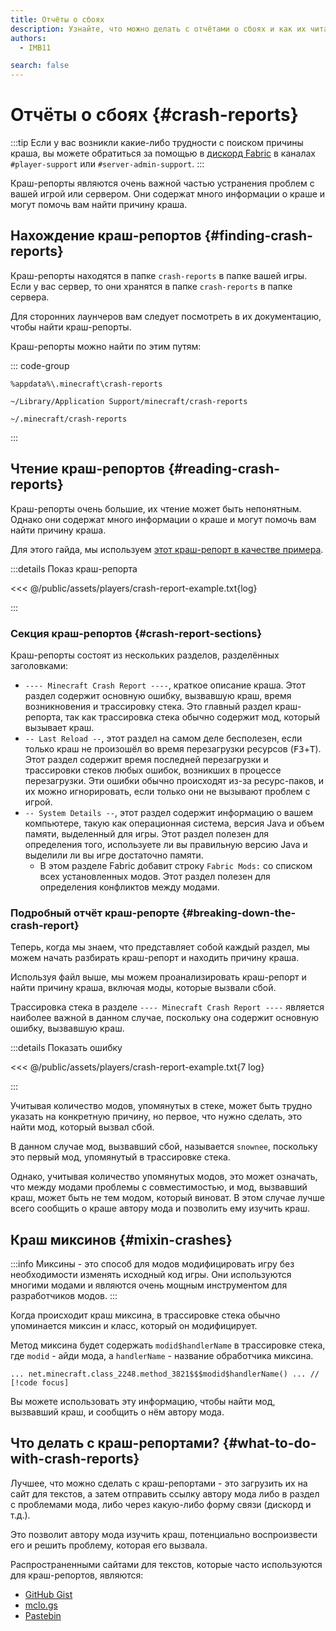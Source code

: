 ```yaml
---
title: Отчёты о сбоях
description: Узнайте, что можно делать с отчётами о сбоях и как их читать.
authors:
  - IMB11

search: false
---
```


# Отчёты о сбоях {#crash-reports}

:::tip
Если у вас возникли какие-либо трудности с поиском причины краша, вы можете обратиться за помощью в [дискорд Fabric](https://discord.gg/v6v4pMv) в каналах `#player-support` или `#server-admin-support`.
:::

Краш-репорты являются очень важной частью устранения проблем с вашей игрой или сервером. Они содержат много информации о краше и могут помочь вам найти причину краша.

## Нахождение краш-репортов {#finding-crash-reports}

Краш-репорты находятся в папке `crash-reports` в папке вашей игры. Если у вас сервер, то они хранятся в папке `crash-reports` в папке сервера.

Для сторонних лаунчеров вам следует посмотреть в их документацию, чтобы найти краш-репорты.

Краш-репорты можно найти по этим путям:

::: code-group

```:no-line-numbers [Windows]
%appdata%\.minecraft\crash-reports
```

```:no-line-numbers [macOS]
~/Library/Application Support/minecraft/crash-reports
```

```:no-line-numbers [Linux]
~/.minecraft/crash-reports
```

:::

## Чтение краш-репортов {#reading-crash-reports}

Краш-репорты очень большие, их чтение может быть непонятным. Однако они содержат много информации о краше и могут помочь вам найти причину краша.

Для этого гайда, мы используем [этот краш-репорт в качестве примера](/assets/players/crash-report-example.txt).

:::details Показ краш-репорта

<<< @/public/assets/players/crash-report-example.txt{log}

:::

### Секция краш-репортов {#crash-report-sections}

Краш-репорты состоят из нескольких разделов, разделённых заголовками:

- `---- Minecraft Crash Report ----`, краткое описание краша. Этот раздел содержит основную ошибку, вызвавшую краш, время возникновения и трассировку стека. Это главный раздел краш-репорта, так как трассировка стека обычно содержит мод, который вызывает краш.
- `-- Last Reload --`, этот раздел на самом деле бесполезен, если только краш не произошёл во время перезагрузки ресурсов (<kbd>F3</kbd>+<kbd>T</kbd>). Этот раздел содержит время последней перезагрузки и трассировки стеков любых ошибок, возникших в процессе перезагрузки. Эти ошибки обычно происходят из-за ресурс-паков, и их можно игнорировать, если только они не вызывают проблем с игрой.
- `-- System Details --`, этот раздел содержит информацию о вашем компьютере, такую как операционная система, версия Java и объем памяти, выделенный для игры. Этот раздел полезен для определения того, используете ли вы правильную версию Java и выделили ли вы игре достаточно памяти.
  - В этом разделе Fabric добавит строку `Fabric Mods:` со списком всех установленных модов. Этот раздел полезен для определения конфликтов между модами.

### Подробный отчёт краш-репорте {#breaking-down-the-crash-report}

Теперь, когда мы знаем, что представляет собой каждый раздел, мы можем начать разбирать краш-репорт и находить причину краша.

Используя файл выше, мы можем проанализировать краш-репорт и найти причину краша, включая моды, которые вызвали сбой.

Трассировка стека в разделе `---- Minecraft Crash Report ----` является наиболее важной в данном случае, поскольку она содержит основную ошибку, вызвавшую краш.

:::details Показать ошибку

<<< @/public/assets/players/crash-report-example.txt{7 log}

:::

Учитывая количество модов, упомянутых в стеке, может быть трудно указать на конкретную причину, но первое, что нужно сделать, это найти мод, который вызвал сбой.

В данном случае мод, вызвавший сбой, называется `snownee`, поскольку это первый мод, упомянутый в трассировке стека.

Однако, учитывая количество упомянутых модов, это может означать, что между модами проблемы с совместимостью, и мод, вызвавший краш, может быть не тем модом, который виноват. В этом случае лучше всего сообщить о краше автору мода и позволить ему изучить краш.

## Краш миксинов {#mixin-crashes}

:::info
Миксины - это способ для модов модифицировать игру без необходимости изменять исходный код игры. Они используются многими модами и являются очень мощным инструментом для разработчиков модов.
:::

Когда происходит краш миксина, в трассировке стека обычно упоминается миксин и класс, который он модифицирует.

Метод миксина будет содержать `modid$handlerName` в трассировке стека, где `modid` - айди мода, а `handlerName` - название обработчика миксина.

```:no-line-numbers
... net.minecraft.class_2248.method_3821$$$modid$handlerName() ... // [!code focus]
```

Вы можете использовать эту информацию, чтобы найти мод, вызвавший краш, и сообщить о нём автору мода.

## Что делать с краш-репортами? {#what-to-do-with-crash-reports}

Лучшее, что можно сделать с краш-репортами - это загрузить их на сайт для текстов, а затем отправить ссылку автору мода либо в раздел с проблемами мода, либо через какую-либо форму связи (дискорд и т.д.).

Это позволит автору мода изучить краш, потенциально воспроизвести его и решить проблему, которая его вызвала.

Распространенными сайтами для текстов, которые часто используются для краш-репортов, являются:

- [GitHub Gist](https://gist.github.com/)
- [mclo.gs](https://mclo.gs/)
- [Pastebin](https://pastebin.com/)
